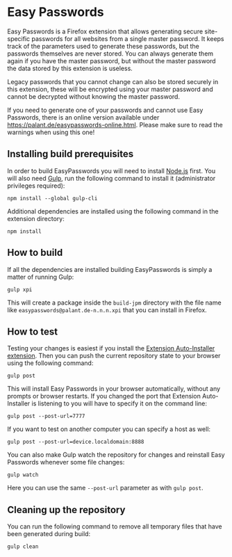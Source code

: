 Easy Passwords
==============

Easy Passwords is a Firefox extension that allows generating secure site-specific passwords for all websites from a single master password. It keeps track of the parameters used to generate these passwords, but the passwords themselves are never stored. You can always generate them again if you have the master password, but without the master password the data stored by this extension is useless.

Legacy passwords that you cannot change can also be stored securely in this extension, these will be encrypted using your master password and cannot be decrypted without knowing the master password.

If you need to generate one of your passwords and cannot use Easy Passwords, there is an online version available under <https://palant.de/easypasswords-online.html>. Please make sure to read the warnings when using this one!

Installing build prerequisites
------------------------------

In order to build EasyPasswords you will need to install [Node.js](https://nodejs.org/) first. You will also need [Gulp](http://gulpjs.com/), run the following command to install it (administrator privileges required):

    npm install --global gulp-cli

Additional dependencies are installed using the following command in the extension directory:

    npm install

How to build
------------

If all the dependencies are installed building EasyPasswords is simply a matter of running Gulp:

    gulp xpi

This will create a package inside the `build-jpm` directory with the file name like `easypasswords@palant.de-n.n.n.xpi` that you can install in Firefox.

How to test
-----------

Testing your changes is easiest if you install the [Extension Auto-Installer extension](https://addons.mozilla.org/addon/autoinstaller/). Then you can push the current repository state to your browser using the following command:

    gulp post

This will install Easy Passwords in your browser automatically, without any prompts or browser restarts. If you changed the port that Extension Auto-Installer is listening to you will have to specify it on the command line:

    gulp post --post-url=7777

If you want to test on another computer you can specify a host as well:

    gulp post --post-url=device.localdomain:8888

You can also make Gulp watch the repository for changes and reinstall Easy Passwords whenever some file changes:

    gulp watch

Here you can use the same `--post-url` parameter as with `gulp post`.

Cleaning up the repository
--------------------------

You can run the following command to remove all temporary files that have been generated during build:

    gulp clean
